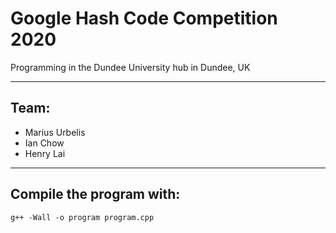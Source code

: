 # Google Hash Code Competition 2020
Programming in the Dundee University hub in Dundee, UK

---

## Team:
- Marius Urbelis
- Ian Chow
- Henry Lai

---
## Compile the program with:

`g++ -Wall -o program program.cpp`